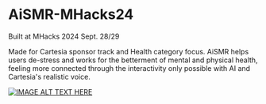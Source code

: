 # AiSMR-MHacks24
Built at MHacks 2024 Sept. 28/29

Made for Cartesia sponsor track and Health category focus. AiSMR helps users de-stress and works for the betterment of mental and physical health, feeling more connected through the interactivity only possible with AI and Cartesia's realistic voice.

[![IMAGE ALT TEXT HERE](https://img.youtube.com/vi/VkYIn9peepw/0.jpg)](https://www.youtube.com/watch?v=YOUTUBE_VIDEO_ID_HERE)

